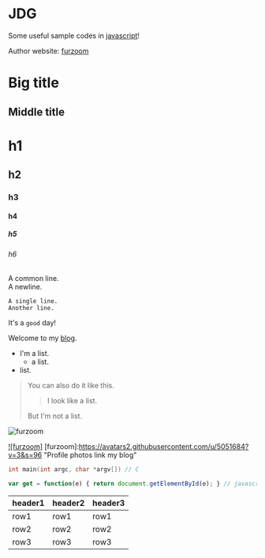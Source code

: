 # JDG
Some useful sample codes in [javascript](http://furzoom.com/javascript/ "javascript")!

Author website: [furzoom](http://furzoom.com/about-us/ "Furzoom")

Big title
==
Middle title
--
# h1
## h2
### h3
#### h4
##### h5
###### h6
A common line.<br />
A newline.

    A single line.
    Another line.

It's a `good` day!

Welcome to my [blog](http://furzoom.com/ "Furzoom").

* I'm a list.
  * a list.
* list.

> You can also do it like this.
> > I look like a list.
>
> But I'm not a list.

![furzoom](https://avatars2.githubusercontent.com/u/5051684?v=3&s=96 "Profile photos link itself")

[![furzoom]](http://furzoom.com/)
[furzoom]:https://avatars2.githubusercontent.com/u/5051684?v=3&s=96 "Profile photos link my blog"

```c
int main(int argc, char *argv[]) // C
```

```javascript
var get = function(e) { return document.getElementById(e); } // javascript
```

header1 | header2 | header3
--- | --- | ---
row1 | row1 | row1
row2 | row2 | row2
row3 | row3 | row3

